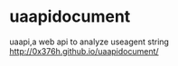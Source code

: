 # uaapidocument
uaapi,a web api to analyze useagent string
<a href ="http://0x376h.github.io/uaapidocument/">http://0x376h.github.io/uaapidocument/</a>
